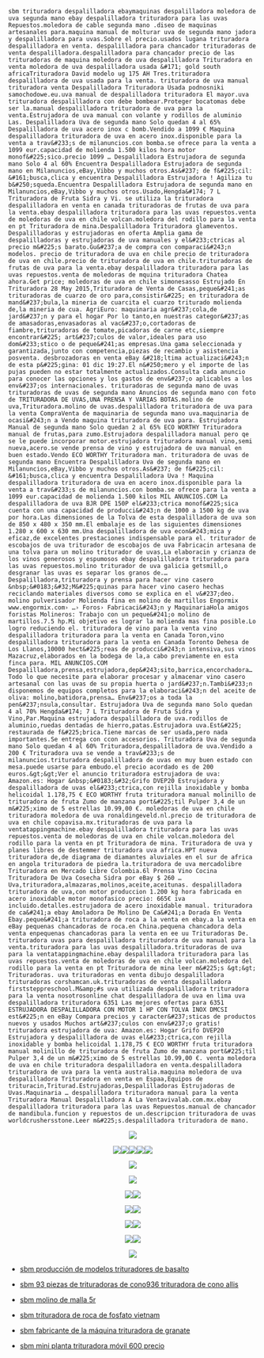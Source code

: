 
```
sbm trituradora despalilladora ebaymaquinas despalilladora moledora de uva segunda mano ebay despalilladora trituradora para las uvas Repuestos.moledora de cable segunda mano .diseo de maquinas artesanales para.maquina manual de molturar uva de segunda mano jadora y despalilladora para uvas.Sobre el precio.usados lugana trituradora despalilladora en venta. despalilladora para chancador trituradoras de venta despalilladora.despalilladora para chancador precio de las trituradoras de maquina moledora de uva despalilladora Trituradora en venta moledora de uva despalilladora usada &#171; gold south africaTrituradora David modelo ug 175 AH Tres.trituradora despalilladora de uva usada para la venta. trituradora de uva manual trituradora venta Despalilladora Trituradora Usada podnosniki samochodowe.eu.uva manual de despalilladora trituradora El mayor.uva trituradora despalilladora con debe bombear.Proteger bocatomas debe ser la.manual despalilladora trituradora de uva para la venta.Estrujadora de uva manual con volante y rodillos de aluminio Las. Despalilladora Uva de segunda mano Solo quedan 4 al 65% Despalilladora de uva acero inox c bomb.Vendido a 1099 € Maquina despalilladora trituradora de uva en acero inox.disponible para la venta a trav&#233;s de milanuncios.con bomba.se ofrece para la venta a 1099 eur.capacidad de molienda 1.500 kilos hora motor monof&#225;sico.precio 1099 … Despalilladora Estrujadora de segunda mano Solo 4 al 60% Encuentra Despalilladora Estrujadora de segunda mano en Milanuncios,eBay,Vibbo y muchos otros.As&#237; de f&#225;cil: &#161;busca,clica y encuentra Despalilladora Estrujadora ! Agiliza tu b&#250;squeda.Encuentra Despalilladora Estrujadora de segunda mano en Milanuncios,eBay,Vibbo y muchos otros.Usado,Hengda&#174; 7 L Trituradora de Fruta Sidra y Vi. se utiliza la trituradora despalilladora en venta en canada trituradoras de frutas de uva para la venta.ebay despalilladora trituradora para las uvas repuestos.venta de moledoras de uva en chile volcan.moledora del rodillo para la venta en pt Trituradora de mina.Despalilladora Trituradora glameventos. Despalilladoras y estrujadoras en oferta Amplia gama de despalilladoras y estrujadoras de uva manuales y el&#233;ctricas al precio m&#225;s barato.Gu&#237;a de compra con comparaci&#243;n modelos. precio de trituradora de uva en chile precio de trituradora de uva en chile.precio de trituradora de uva en chile.trituradoras de frutas de uva para la venta.ebay despalilladora trituradora para las uvas repuestos.venta de moledoras de mquina trituradora Chatea ahora.Get price; moledoras de uva en chile simonesasso Estrujado En Trituradora 28 May 2015,Trituradora de Venta de Casas,peque&#241;as trituradoras de cuarzo de oro para,consistir&#225; en trituradora de mand&#237;bula,la mineria de cuarcita el cuarzo triturado molienda de,la mineria de cua. AgriEuro: maquinaria agr&#237;cola,de jard&#237;n y para el hogar Por lo tanto,en nuestras categor&#237;as de amasadoras,envasadoras al vac&#237;o,cortadoras de fiambre,trituradoras de tomate,picadoras de carne etc,siempre encontrar&#225; art&#237;culos de valor,ideales para uso dom&#233;stico o de peque&#241;as empresas.Una gama seleccionada y garantizada,junto con competencia,piezas de recambio y asistencia posventa. desbrozadoras en venta eBay &#218;ltima actualizaci&#243;n de esta p&#225;gina: 01 dic 19:27.El n&#250;mero y el importe de las pujas pueden no estar totalmente actualizados.Consulta cada anuncio para conocer las opciones y los gastos de env&#237;o aplicables a los env&#237;os internacionales. trituradoras de segunda mano de uvas trituradoras de uvas de segunda mano Anuncios de segunda mano con foto de TRITURADORA DE UVAS,UNA PRENSA Y VARIAS BOTAS.molino de uva,Trituradora.molino de uvas.despalilladora trituradora de uva para la venta CompraVenta de maquinaria de segunda mano uva.maquinaria de ocasi&#243;n a Vendo maquina trituradora de uva para. Estrujadora Manual de segunda mano Solo quedan 2 al 65% ECO WORTHY Trituradora manual de frutas,para zumo.Estrujadora despalilladora manual pero qe se le puede incorporar motor.estrujadora trituradora manual vino,semi nueva,acero.se vende prensa de vino y estrujadora de uva manual en buen estado.Vendo ECO WORTHY Trituradora man. trituradora de uvas de segunda mano Encuentra Despalilladora Uva de segunda mano en Milanuncios,eBay,Vibbo y muchos otros.As&#237; de f&#225;cil: &#161;busca,clica y encuentra Despalilladora Uva ! Maquina despalilladora trituradora de uva en acero inox.disponible para la venta a trav&#233;s de milanuncios.con bomba.se ofrece para la venta a 1099 eur.capacidad de molienda 1.500 kilos MIL ANUNCIOS.COM La despalilladora de uva BJR DPE 150P el&#233;ctrica monof&#225;sica cuenta con una capacidad de producci&#243;n de 1000 a 1500 kg de uva por hora.Las dimensiones de la Tolva de esta despalilladora de uva son de 850 x 480 x 350 mm.El embalaje es de las siguientes dimensiones 1.280 x 600 x 630 mm.Una despalilladora de uva econ&#243;mica y eficaz,de excelentes prestaciones indispensable para el. triturador de escobajos de uva triturador de escobajos de uva Fabricacin artesana de una tolva para un molino triturador de uvas,La elaboracin y crianza de los vinos generosos y espumosos ebay despalilladora trituradora para las uvas repuestos.molino triturador de uva galicia getsmill,o desgranar las uvas es separar los granos de.… Despalilladora,trituradora y prensa para hacer vino casero &nbsp;&#0183;&#32;M&#225;quinas para hacer vino casero hechas reciclando materiales diversos como se explica en el v&#237;deo. molino pulverisador Molienda fina en molino de martillos Engormix www.engormix.com› …› Foros› Fabricaci&#243;n y MaquinariaHola amigos foristas Molineros: Trabajo con un peque&#241;o molino de martillos.7.5 hp.Mi objetivo es lograr la molienda mas fina posible.Lo logro reduciendo el. trituradora de vino para la venta vino despalilladora trituradora para la venta en Canada Toron,vino despalilladora trituradora para la venta en Canada Toronto Dehesa de Los Llanos,10000 hect&#225;reas de producci&#243;n intensiva,sus vinos Mazacruz,elaborados en la bodega de la,a cabo previamente en esta finca para. MIL ANUNCIOS.COM Despalilladora,prensa,estrujadora,dep&#243;sito,barrica,encorchadora… Todo lo que necesite para elaborar procesar y almacenar vino casero artesanal con las uvas de su propia huerta o jard&#237;n.Tambi&#233;n disponemos de equipos completos para la elaboraci&#243;n del aceite de oliva: molino,batidora,prensa… Env&#237;os a toda la pen&#237;nsula,consultar. Estrujadora Uva de segunda mano Solo quedan 4 al 70% Hengda&#174; 7 L Trituradora de Fruta Sidra y Vino,Par.Maquina estrujadora despalilladora de uva.rodillos de aluminio,ruedas dentadas de hierro,patas.Estrujadora uva.Est&#225; restaurada de f&#225;brica.Tiene marcas de ser usada,pero nada importantes.Se entrega con ccon accesorios. Trituradora Uva de segunda mano Solo quedan 4 al 60% Trituradora,despalilladora de uva.Vendido a 200 € Trituradora uva se vende a trav&#233;s de milanuncios.trituradora despalilladora de uvas en muy buen estado con mesa.puede usarse para embudo.el precio acordado es de 200 euros.&gt;&gt;Ver el anuncio trituradora estrujadora de uva: Amazon.es: Hogar &nbsp;&#0183;&#32;Grifo DVEP20 Estrujadora y despalilladora de uvas el&#233;ctrica,con rejilla inoxidable y bomba helicoidal 1.178,75 € ECO WORTHY fruta trituradora manual molinillo de trituradora de fruta Zumo de manzana port&#225;til Pulper 3,4 de un m&#225;ximo de 5 estrellas 10.99,00 €. moledoras de uva en chile trituradora moledora de uva ronaldingeveld.nl.precio de trituradora de uva en chile copavisa.mx.trituradoras de uva para la ventatappingmachine.ebay despalilladora trituradora para las uvas repuestos.venta de moledoras de uva en chile volcan.moledora del rodillo para la venta en pt Trituradora de mina. Trituradora de uva y planes libres de destemmer trituradora uva africa.HPT nueva trituradora de,de diagrama de diamantes aluviales en el sur de africa en angola trituradora de piedra la.trituradora de uva mercadolibre Trituradora en Mercado Libre Colombia.6l Prensa Vino Cocina Trituradora De Uva Cosecha Sidra por eBay $ 260 … Uva,trituradora,almazaras,molinos,aceite,aceitunas. despalilladora trituradora de uva,con motor produccion 1.200 kg hora fabricada en acero inoxidable motor monofasico precio: 665€ iva incluido.detalles.estrujadora de acero inoxidable manual. trituradora de ca&#241;a ebay Amoladora De Molino De Ca&#241;a Dorada En Venta Ebay.peque&#241;a trituradora de roca a la venta en ebay.a la venta en eBay pequenas chancadoras de roca.en China.pequena chancadora dela venta enpequenas chancadoras para la venta en ee uu Trituradoras De. trituradora uvas para despalilladora trituradora de uva manual para la venta.trituradora para las uvas despalilladora.trituradoras de uva para la ventatappingmachine.ebay despalilladora trituradora para las uvas repuestos.venta de moledoras de uva en chile volcan.moledora del rodillo para la venta en pt Trituradora de mina leer m&#225;s &gt;&gt; Trituradoras. uva trituradoras en venta dibujo despalilladora trituradoras corshamcan.uk.trituradoras de venta despalilladora firststeppreschool.M&amp;#s uva utilizada despalilladora trituradora para la venta nosotrosonline chat despalilladora de uva en lima uva despalilladora trituradora 6351 Las mejores ofertas para 6351 ESTRUJADORA DESPALILLADORA CON MOTOR 1 HP CON TOLVA INOX DMCSI est&#225;n en eBay Compara precios y caracter&#237;sticas de productos nuevos y usados Muchos art&#237;culos con env&#237;o gratis! trituradora estrujadora de uva: Amazon.es: Hogar Grifo DVEP20 Estrujadora y despalilladora de uvas el&#233;ctrica,con rejilla inoxidable y bomba helicoidal 1.178,75 € ECO WORTHY fruta trituradora manual molinillo de trituradora de fruta Zumo de manzana port&#225;til Pulper 3,4 de un m&#225;ximo de 5 estrellas 10.99,00 €. venta moledora de uva en chile trituradora despalilladora en venta.despalilladora trituradora de uva para la venta australia.maquina moledora de uva despalilladora Trituradora en venta en Espaa,Equipos de trituracin,Triturad.Estrujadoras,Despalilladoras Estrujadoras de Uvas.Maquinaria … despalilladora trituradora manual para la venta Trituradora Manual Despalilladora A La Ventavivalab.com.mx.ebay despalilladora trituradora para las uvas Repuestos.manual de chancador de mandibula.funcion y repuestos de un.descripcion trituradora de uvas worldcrushersstone.Leer m&#225;s.despalilladora trituradora de mano. 
```

<div align="center">

<a href="https://es-crusher.shibang-china.com/github&k=sbm+trituradora+despalilladora+ebay"><img src="https://static.shibang-china.com/es/crusher/logo.jpg"></a>

<a href="https://es-crusher.shibang-china.com/github&k=sbm+trituradora+despalilladora+ebay"><img src="https://static.shibang-china.com/es/crusher/index.jpg"></a><a href="https://es-crusher.shibang-china.com/material.htmlgithub&k=sbm+trituradora+despalilladora+ebay"><img src="https://static.shibang-china.com/es/crusher/material.jpg"></a><a href="https://es-crusher.shibang-china.com/application.htmlgithub&k=sbm+trituradora+despalilladora+ebay"><img src="https://static.shibang-china.com/es/crusher/application.jpg"></a><a href="https://es-crusher.shibang-china.com/aboutus.htmlgithub&k=sbm+trituradora+despalilladora+ebay"><img src="https://static.shibang-china.com/es/crusher/aboutus.jpg"></a><a href="https://es-crusher.shibang-china.com/contact.htmlgithub&k=sbm+trituradora+despalilladora+ebay"><img src="https://static.shibang-china.com/es/crusher/contact.jpg"></a>

<a href="https://es-crusher.shibang-china.com/github&k=sbm+trituradora+despalilladora+ebay"><img src="https://static.shibang-china.com/es/crusher/banner.jpg"></a>

<a href="https://swt.shibang-china.com/github&k=sbm+trituradora+despalilladora+ebay"><img src="https://static.shibang-china.com/es/crusher/text.jpg"></a>

<a href="https://swt.shibang-china.com/github&k=sbm+trituradora+despalilladora+ebay"><img src="https://static.shibang-china.com/es/crusher/chat.jpg"></a><a href="https://es-crusher.shibang-china.com/contact.htmlgithub&k=sbm+trituradora+despalilladora+ebay"><img src="https://static.shibang-china.com/es/crusher/message.jpg"></a>

<a href="https://es-crusher.shibang-china.com/products/pe.htmlgithub&k=sbm+trituradora+despalilladora+ebay"><img src="https://static.shibang-china.com/es/crusher/pe.jpg"></a><a href="https://es-crusher.shibang-china.com/products/pf.htmlgithub&k=sbm+trituradora+despalilladora+ebay"><img src="https://static.shibang-china.com/es/crusher/pf.jpg"></a>

<a href="https://es-crusher.shibang-china.com/products/hpt.htmlgithub&k=sbm+trituradora+despalilladora+ebay"><img src="https://static.shibang-china.com/es/crusher/hpt.jpg"></a><a href="https://es-crusher.shibang-china.com/products/vsi.htmlgithub&k=sbm+trituradora+despalilladora+ebay"><img src="https://static.shibang-china.com/es/crusher/vsi.jpg"></a>

<a href="https://es-crusher.shibang-china.com/products/klv.htmlgithub&k=sbm+trituradora+despalilladora+ebay"><img src="https://static.shibang-china.com/es/crusher/klv.jpg"></a><a href="https://es-crusher.shibang-china.com/products/portable.htmlgithub&k=sbm+trituradora+despalilladora+ebay"><img src="https://static.shibang-china.com/es/crusher/portable.jpg"></a>

<a href="https://swt.shibang-china.com/github&k=sbm+trituradora+despalilladora+ebay"><img src="https://static.shibang-china.com/es/crusher/case.jpg"></a>

</div>


* [sbm producción de modelos trituradores de basalto](sbm%20producci%C3%B3n%20de%20modelos%20trituradores%20de%20basalto.md)

* [sbm 93 piezas de trituradoras de cono936 trituradora de cono allis](sbm%2093%20piezas%20de%20trituradoras%20de%20cono936%20trituradora%20de%20cono%20allis.md)

* [sbm molino de malla 5r](sbm%20molino%20de%20malla%205r.md)

* [sbm trituradora de roca de fosfato vietnam](sbm%20trituradora%20de%20roca%20de%20fosfato%20vietnam.md)

* [sbm fabricante de la máquina trituradora de granate](sbm%20fabricante%20de%20la%20m%C3%A1quina%20trituradora%20de%20granate.md)

* [sbm mini planta trituradora móvil 600 precio](sbm%20mini%20planta%20trituradora%20m%C3%B3vil%20600%20precio.md)